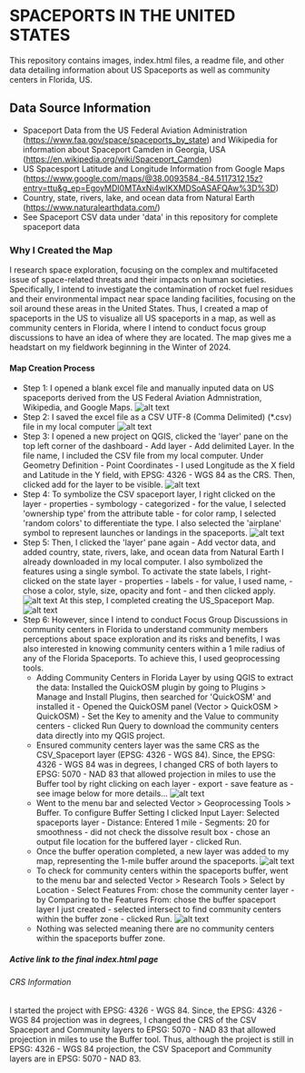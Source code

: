 # SPACEPORTS IN THE UNITED STATES
 This repository contains images, index.html files, a readme file, and other data detailing information about US Spaceports as well as community centers in Florida, US.
 
 ## Data Source Information
- Spaceport Data from the US Federal Aviation Administration (https://www.faa.gov/space/spaceports_by_state) and Wikipedia for information about Spaceport Camden in Georgia, USA (https://en.wikipedia.org/wiki/Spaceport_Camden)
- US Spacesport Latitude and Longitude Information from Google Maps (https://www.google.com/maps/@38.0093584,-84.5117312,15z?entry=ttu&g_ep=EgoyMDI0MTAxNi4wIKXMDSoASAFQAw%3D%3D) 
- Country, state, rivers, lake, and ocean data from Natural Earth (https://www.naturalearthdata.com/)
- See Spaceport CSV data under 'data' in this repository for complete spaceport data

 ### Why I Created the Map
I research space exploration, focusing on the complex and multifaceted issue of space-related threats and their impacts on human societies. Specifically, I intend to investigate the contamination of rocket fuel residues and their environmental impact near space landing facilities, focusing on the soil around these areas in the United States. Thus, I created a map of spaceports in the US to visualize all US spaceports in a map, as well as community centers in Florida, where I intend to conduct focus group discussions to have an idea of where they are located. The map gives me a headstart on my fieldwork beginning in the Winter of 2024.

 #### Map Creation Process
- Step 1: I opened a blank excel file and manually inputed data on US spaceports derived from the US Federal Aviation Admnistration, Wikipedia, and Google Maps.
![alt text](<Screenshot 2024-10-20 231024.jpg>)
- Step 2: I saved the excel file as a CSV UTF-8 (Comma Delimited) (*.csv) file in my local computer ![alt text](<Screenshot 2024-10-20 231453.jpg>)
- Step 3: I opened a new project on QGIS, clicked the 'layer' pane on the top left corner of the dashboard - Add layer - Add delimited Layer. In the file name, I included the CSV file from my local computer. Under Geometry Definition - Point Coordinates - I used Longitude as the X field and Latitude in the Y field, with EPSG: 4326 - WGS 84 as the CRS. Then, clicked add for the layer to be visible. ![alt text](<Screenshot 2024-10-20 232454.jpg>)
- Step 4: To symbolize the CSV spaceport layer, I right clicked on the layer - properties - symbology - categorized - for the value, I selected 'ownership type' from the attribute table - for color ramp, I selected 'random colors' to differentiate the type. I also selected the 'airplane' symbol to represent launches or landings in the spaceports. ![alt text](<Screenshot 2024-10-20 233351.jpg>)
- Step 5: Then, I clicked the 'layer' pane again - Add vector data, and added country, state, rivers, lake, and ocean data from Natural Earth I already downloaded in my local computer. I also symbolized the features using a single symbol. To activate the state labels, I right-clicked on the state layer - properties - labels - for value, I used name, - chose a color, style, size, opacity and font - and then clicked apply. ![alt text](<Screenshot 2024-10-20 235037.jpg>) At this step, I completed creating the US_Spaceport Map. ![alt text](<Screenshot 2024-10-20 234155.jpg>)
- Step 6: However, since I intend to conduct Focus Group Discussions in community centers in Florida to understand community members perceptions about space exploration and its risks and benefits, I was also interested in knowing community centers within a 1 mile radius of any of the Florida Spaceports. To achieve this, I used geoprocessing tools. 
     - Adding Community Centers in Florida Layer by using QGIS to extract the data: Installed the QuickOSM plugin by going to Plugins > Manage and Install Plugins, then searched for 'QuickOSM' and installed it - Opened the QuickOSM panel (Vector > QuickOSM > QuickOSM) - Set the Key to amenity and the Value to community centers - clicked Run Query to download the community centers data directly into my QGIS project.
     - Ensured community centers layer was the same CRS as the CSV_Spaceport layer (EPSG: 4326 - WGS 84). Since, the EPSG: 4326 - WGS 84 was in degrees, I changed CRS of both layers to EPSG: 5070 - NAD 83 that allowed projection in miles to use the Buffer tool by right clicking on each layer - export - save feature as - see image below for more details... ![alt text](<Screenshot 2024-10-21 001134.jpg>)
     - Went to the menu bar and selected Vector > Geoprocessing Tools > Buffer. To configure Buffer Setting I clicked Input Layer: Selected spaceports layer - Distance: Entered 1 mile - Segments: 20 for smoothness - did not check the dissolve result box - chose an output file location for the buffered layer - clicked Run.
     - Once the buffer operation completed, a new layer was added to my map, representing the 1-mile buffer around the spaceports. ![alt text](<Screenshot 2024-10-21 001740.jpg>)
     - To check for community centers within the spaceports buffer, went to the menu bar and selected Vector > Research Tools > Select by Location - Select Features From: chose the community center layer - by Comparing to the Features From: chose the buffer spaceport layer I just created - selected intersect to find community centers within the buffer zone - clicked Run. ![alt text](<Screenshot 2024-10-21 002303.jpg>)
     - Nothing was selected meaning there are no community centers within the spaceports buffer zone.

##### Active link to the final index.html page

###### CRS Information
I started the project with EPSG: 4326 - WGS 84. Since, the EPSG: 4326 - WGS 84 projection was in degrees, I changed the CRS of the CSV Spaceport and Community layers to EPSG: 5070 - NAD 83 that allowed projection in miles to use the Buffer tool. Thus, although the project is still in EPSG: 4326 - WGS 84 projection, the CSV Spaceport and Community layers are in EPSG: 5070 - NAD 83.